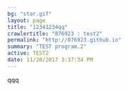```yaml
---
bg: "star.gif"
layout: page
title: "12341234qq"
crawlertitle: "076923 : test2"
permalink: "http://076923.github.io"
summary: "TEST program.2"
active: TEST2
date: 11/20/2017 3:37:34 PM 
---
```


qqq
